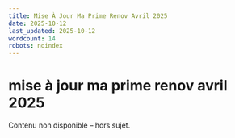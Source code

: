 ```yaml
---
title: Mise À Jour Ma Prime Renov Avril 2025
date: 2025-10-12
last_updated: 2025-10-12
wordcount: 14
robots: noindex
---
```


# mise à jour ma prime renov avril 2025

Contenu non disponible – hors sujet.
